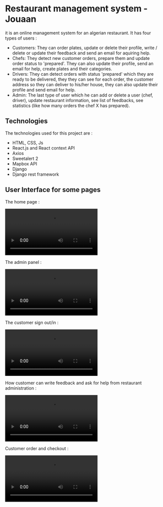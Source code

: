 # Restaurant management system - Jouaan

it is an online management system for an algerian restaurant. It has four types of users :

- Customers: They can order plates, update or delete their profile, write / delete or update their feedback and send an email for aquiring help.
- Chefs: They detect new customer orders, prepare them and update order status to 'prepared'. They can also update their profile, send an email for help, create plates and their categories.
- Drivers: They can detect orders with status 'prepared' which they are ready to be delivered, they they can see for each order, the customer address so they can deliver to his/her house, they can also update their profile and send email for help.
- Admin: The last type of user which he can add or delete a user (chef, driver), update restaurant information, see list of feedbacks, see statistics (like how many orders the chef X has prepared).

## Technologies

The technologies used for this project are :

- HTML, CSS, Js
- React.js and React context API
- Axios
- Sweetalert 2
- Mapbox API
- Django
- Django rest framework

## User Interface for some pages

The home page :

![home page](https://user-images.githubusercontent.com/37484871/212484428-a6354535-5ad2-4f89-8bc1-22e2e07cadaf.mp4)

The admin panel :

![admin panel](https://user-images.githubusercontent.com/37484871/212484068-20b6e851-4c8e-46ce-9fd6-0691e89d6115.mp4)

The customer sign out/in :

![signin](https://user-images.githubusercontent.com/37484871/212484296-6d09c91e-5adc-4a8c-a303-67c70d8c68b3.mp4)

How customer can write feedback and ask for help from restaurant administration :

![feedback and support](https://user-images.githubusercontent.com/37484871/212484384-c9347af7-b168-4a92-b8f1-969b2d10b287.mp4)

Customer order and checkout :

![order and checkout](https://user-images.githubusercontent.com/37484871/212484512-255e7b2e-2a94-4ea9-850c-0b3ca234ca2b.mp4)
